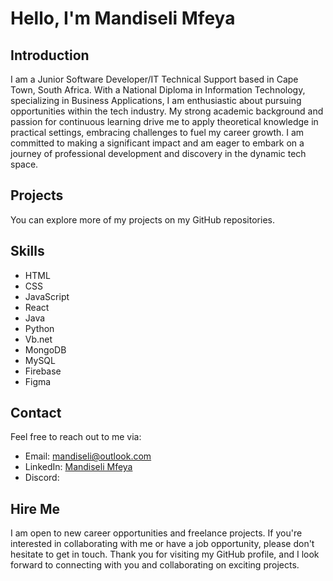 # Hello, I'm Mandiseli Mfeya

## Introduction
I am a Junior Software Developer/IT Technical Support based in Cape Town, 
South Africa. With a National Diploma in Information Technology, 
specializing in Business Applications, I am enthusiastic about pursuing 
opportunities within the tech industry. My strong academic background and passion 
for continuous learning drive me to apply theoretical knowledge in practical settings, embracing challenges to fuel my 
career growth. I am committed to making a significant impact and am eager to embark on a journey of 
professional development and discovery in the dynamic tech space.

## Projects
You can explore more of my projects on my GitHub repositories.

## Skills
- HTML
- CSS
- JavaScript
- React
- Java
- Python
- Vb.net
- MongoDB
- MySQL
- Firebase
- Figma

## Contact
Feel free to reach out to me via:
- Email: mandiseli@outlook.com
- LinkedIn: [Mandiseli Mfeya](https://www.linkedin.com/in/mandiseli-mfeya-357491261/)
- Discord:

## Hire Me
I am open to new career opportunities and freelance projects. 
If you're interested in collaborating with me or have a job opportunity, 
please don't hesitate to get in touch. Thank you for visiting my GitHub profile, 
and I look forward to connecting with you and collaborating on exciting projects.


<!---
Mandiseli/Mandiseli is a ✨ special ✨ repository because its `README.md` (this file) appears on your GitHub profile.
You can click the Preview link to take a look at your changes.
--->
